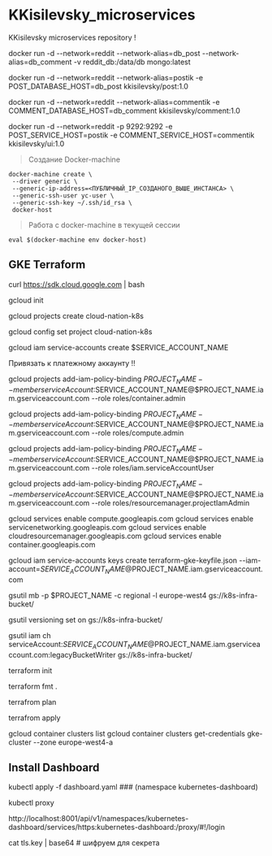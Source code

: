 # KKisilevsky_microservices
KKisilevsky microservices repository !

docker run -d --network=reddit --network-alias=db_post --network-alias=db_comment -v reddit_db:/data/db mongo:latest

docker run -d --network=reddit --network-alias=postik -e POST_DATABASE_HOST=db_post kkisilevsky/post:1.0

docker run -d --network=reddit --network-alias=commentik -e COMMENT_DATABASE_HOST=db_comment kkisilevsky/comment:1.0

docker run -d --network=reddit -p 9292:9292 -e POST_SERVICE_HOST=postik -e COMMENT_SERVICE_HOST=commentik kkisilevsky/ui:1.0

> Создание Docker-machine

```
docker-machine create \
 --driver generic \
 --generic-ip-address=<ПУБЛИЧНЫЙ_IP_СОЗДАНОГО_ВЫШЕ_ИНСТАНСА> \
 --generic-ssh-user yc-user \
 --generic-ssh-key ~/.ssh/id_rsa \
 docker-host

```

> Работа с docker-machine в текущей сессии 

```
eval $(docker-machine env docker-host)
```

## GKE Terraform

curl https://sdk.cloud.google.com | bash

gcloud init

gcloud projects create cloud-nation-k8s

gcloud config set project cloud-nation-k8s

gcloud iam service-accounts create $SERVICE_ACCOUNT_NAME


Привязать к платежному аккаунту !!

gcloud projects add-iam-policy-binding $PROJECT_NAME --member serviceAccount:$SERVICE_ACCOUNT_NAME@$PROJECT_NAME.iam.gserviceaccount.com --role roles/container.admin

gcloud projects add-iam-policy-binding $PROJECT_NAME --member serviceAccount:$SERVICE_ACCOUNT_NAME@$PROJECT_NAME.iam.gserviceaccount.com --role roles/compute.admin

gcloud projects add-iam-policy-binding $PROJECT_NAME --member serviceAccount:$SERVICE_ACCOUNT_NAME@$PROJECT_NAME.iam.gserviceaccount.com --role roles/iam.serviceAccountUser

gcloud projects add-iam-policy-binding $PROJECT_NAME --member serviceAccount:$SERVICE_ACCOUNT_NAME@$PROJECT_NAME.iam.gserviceaccount.com --role roles/resourcemanager.projectIamAdmin

gcloud services enable compute.googleapis.com
gcloud services enable servicenetworking.googleapis.com
gcloud services enable cloudresourcemanager.googleapis.com
gcloud services enable container.googleapis.com



gcloud iam service-accounts keys create terraform-gke-keyfile.json --iam-account=$SERVICE_ACCOUNT_NAME@$PROJECT_NAME.iam.gserviceaccount.com

gsutil mb -p $PROJECT_NAME -c regional -l europe-west4 gs://k8s-infra-bucket/

gsutil versioning set on gs://k8s-infra-bucket/

gsutil iam ch serviceAccount:$SERVICE_ACCOUNT_NAME@$PROJECT_NAME.iam.gserviceaccount.com:legacyBucketWriter gs://k8s-infra-bucket/

terraform init

terraform fmt .

terrafrom plan

terrafrom apply

gcloud container clusters list
gcloud container clusters get-credentials gke-cluster --zone europe-west4-a

## Install Dashboard

kubectl apply -f dashboard.yaml ### (namespace kubernetes-dashboard)

kubectl proxy

http://localhost:8001/api/v1/namespaces/kubernetes-dashboard/services/https:kubernetes-dashboard:/proxy/#!/login

cat tls.key | base64 # шифруем для секрета